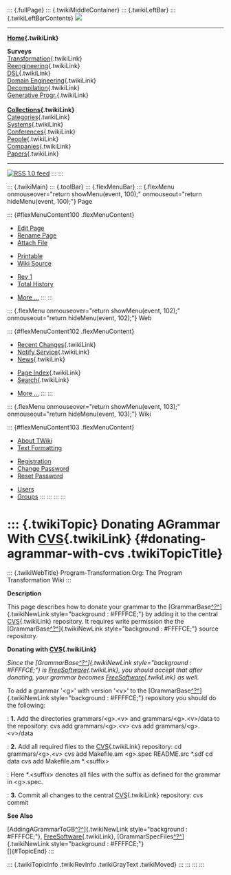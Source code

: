::: {.fullPage}
::: {.twikiMiddleContainer}
::: {.twikiLeftBar}
::: {.twikiLeftBarContents}
![](../pub/transformation.gif)

------------------------------------------------------------------------

**[Home](WebHome){.twikiLink}**

**Surveys**\
[Transformation](ProgramTransformation){.twikiLink}\
[Reengineering](ReengineeringWiki){.twikiLink}\
[DSL](DomainSpecificLanguages){.twikiLink}\
[Domain Engineering](DomainEngineering){.twikiLink}\
[Decompilation](DeCompilation){.twikiLink}\
[Generative Progr.](GenerativeProgrammingWiki){.twikiLink}\
\
**[Collections](CategoryCollection){.twikiLink}**\
[Categories](CategoryCategory){.twikiLink}\
[Systems](TransformationSystems){.twikiLink}\
[Conferences](TransformationConferences){.twikiLink}\
[People](TransformationPeople){.twikiLink}\
[Companies](TransformationCompanies){.twikiLink}\
[Papers](CategoryPaper){.twikiLink}

------------------------------------------------------------------------

[![](../pub/rss.gif "RSS 1.0 feed")](WebRss@skin=rss)
:::
:::

::: {.twikiMain}
::: {.toolBar}
::: {.flexMenuBar}
::: {.flexMenu onmouseover="return showMenu(event, 100);" onmouseout="return hideMenu(event, 100);"}
Page

::: {#flexMenuContent100 .flexMenuContent}
-   [Edit
    Page](http://www.program-transformation.org/edit/Transform/DonatingAGrammarWithCVS?t=1536826472)
-   [Rename
    Page](http://www.program-transformation.org/rename/Transform/DonatingAGrammarWithCVS)
-   [Attach
    File](http://www.program-transformation.org/attach/Transform/DonatingAGrammarWithCVS)

<!-- -->

-   [Printable](http://www.program-transformation.org/view/Transform/DonatingAGrammarWithCVS?skin=print.pattern)
-   [Wiki
    Source](http://www.program-transformation.org/view/Transform/DonatingAGrammarWithCVS?skin=text&raw=on&contenttype=text/plain)

<!-- -->

-   [Rev
    1](http://www.program-transformation.org/view/Transform/DonatingAGrammarWithCVS?rev=1.1)
-   [Total
    History](http://www.program-transformation.org/rdiff/Transform/DonatingAGrammarWithCVS)

<!-- -->

-   [More
    \...](http://www.program-transformation.org/oops/Transform/DonatingAGrammarWithCVS?template=oopsmore&param1=1.1&param2=1.1)
:::
:::

::: {.flexMenu onmouseover="return showMenu(event, 102);" onmouseout="return hideMenu(event, 102);"}
Web

::: {#flexMenuContent102 .flexMenuContent}
-   [Recent Changes](WebChanges){.twikiLink}
-   [Notify Service](WebNotify){.twikiLink}
-   [News](WebNews){.twikiLink}

<!-- -->

-   [Page Index](WebIndex){.twikiLink}
-   [Search](WebSearch){.twikiLink}

<!-- -->

-   [More
    \...](http://www.program-transformation.org/oops/Transform/DonatingAGrammarWithCVS?template=oopsmore&param1=1.1&param2=1.1)
:::
:::

::: {.flexMenu onmouseover="return showMenu(event, 103);" onmouseout="return hideMenu(event, 103);"}
Wiki

::: {#flexMenuContent103 .flexMenuContent}
-   [About
    TWiki](http://www.program-transformation.org/view/TWiki/WebHome)
-   [Text
    Formatting](http://www.program-transformation.org/view/TWiki/TextFormattingRules)

<!-- -->

-   [Registration](http://www.program-transformation.org/view/TWiki/TWikiRegistration)
-   [Change
    Password](http://www.program-transformation.org/view/TWiki/ChangePassword)
-   [Reset
    Password](http://www.program-transformation.org/view/TWiki/ResetPassword)

<!-- -->

-   [Users](http://www.program-transformation.org/view/Main/TWikiUsers)
-   [Groups](http://www.program-transformation.org/view/Main/TWikiGroups)
:::
:::
:::
:::

::: {.twikiTopic}
Donating AGrammar With [CVS](CVS){.twikiLink} {#donating-agrammar-with-cvs .twikiTopicTitle}
=============================================

::: {.twikiWebTitle}
Program-Transformation.Org: The Program Transformation Wiki
:::

**Description**

This page describes how to donate your grammar to the
[GrammarBase[^?^](http://www.program-transformation.org/edit/Transform/GrammarBase?topicparent=Transform.DonatingAGrammarWithCVS)]{.twikiNewLink
style="background : #FFFFCE;"} by adding it to the central
[CVS](CVS){.twikiLink} repository. It requires write permission the the
[GrammarBase[^?^](http://www.program-transformation.org/edit/Transform/GrammarBase?topicparent=Transform.DonatingAGrammarWithCVS)]{.twikiNewLink
style="background : #FFFFCE;"} source repository.

**Donating with [CVS](CVS){.twikiLink}**

*Since the
[GrammarBase[^?^](http://www.program-transformation.org/edit/Transform/GrammarBase?topicparent=Transform.DonatingAGrammarWithCVS)]{.twikiNewLink
style="background : #FFFFCE;"} is
[FreeSoftware](FreeSoftware){.twikiLink}, you should accept that after
donating, your grammar becomes [FreeSoftware](FreeSoftware){.twikiLink}
as well.*

To add a grammar \'\<g\>\' with version \'\<v\>\' to the
[GrammarBase[^?^](http://www.program-transformation.org/edit/Transform/GrammarBase?topicparent=Transform.DonatingAGrammarWithCVS)]{.twikiNewLink
style="background : #FFFFCE;"} repository you should do the following:

: **1.** Add the directories grammars/\<g\>.\<v\> and
grammars/\<g\>.\<v\>/data to the repository: cvs add
grammars/\<g\>.\<v\> cvs add grammars/\<g\>.\<v\>/data

: **2.** Add all required files to the [CVS](CVS){.twikiLink}
repository: cd grammars/\<g\>.\<v\> cvs add Makefile.am \<g\>.spec
README.src \*.sdf cd data cvs add Makefile.am \*.\<suffix\>

: Here \*.\<suffix\> denotes all files with the suffix as defined for
the grammar in \<g\>.spec.

: **3.** Commit all changes to the central [CVS](CVS){.twikiLink}
repository: cvs commit

**See Also**

[AddingAGrammarToGB[^?^](http://www.program-transformation.org/edit/Transform/AddingAGrammarToGB?topicparent=Transform.DonatingAGrammarWithCVS)]{.twikiNewLink
style="background : #FFFFCE;"},
[FreeSoftware](FreeSoftware){.twikiLink},
[GrammarSpecFiles[^?^](http://www.program-transformation.org/edit/Transform/GrammarSpecFiles?topicparent=Transform.DonatingAGrammarWithCVS)]{.twikiNewLink
style="background : #FFFFCE;"}\
[]{#TopicEnd}
:::

::: {.twikiTopicInfo .twikiRevInfo .twikiGrayText .twikiMoved}
:::
:::
:::
:::
